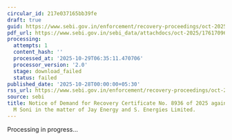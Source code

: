 ```yaml
---
circular_id: 217e037165bb39fe
draft: true
guid: https://www.sebi.gov.in/enforcement/recovery-proceedings/oct-2025/notice-of-demand-for-recovery-certificate-no-8936-of-2025-against-bhupendra-m-soni-in-the-matter-of-jay-energy-and-s-energies-limited-_97503.html
pdf_url: https://www.sebi.gov.in/sebi_data/attachdocs/oct-2025/1761709600117.pdf
processing:
  attempts: 1
  content_hash: ''
  processed_at: '2025-10-29T06:35:11.470706'
  processor_version: '2.0'
  stage: download_failed
  status: failed
published_date: '2025-10-28T00:00:00+05:30'
rss_url: https://www.sebi.gov.in/enforcement/recovery-proceedings/oct-2025/notice-of-demand-for-recovery-certificate-no-8936-of-2025-against-bhupendra-m-soni-in-the-matter-of-jay-energy-and-s-energies-limited-_97503.html
source: sebi
title: Notice of Demand for Recovery Certificate No. 8936 of 2025 against Bhupendra
  M Soni in the matter of Jay Energy and S. Energies Limited.
---
```


Processing in progress...